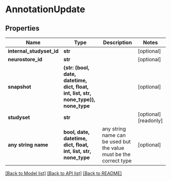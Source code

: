 # AnnotationUpdate


## Properties
Name | Type | Description | Notes
------------ | ------------- | ------------- | -------------
**internal_studyset_id** | **str** |  | [optional] 
**neurostore_id** | **str** |  | [optional] 
**snapshot** | **{str: (bool, date, datetime, dict, float, int, list, str, none_type)}, none_type** |  | [optional] 
**studyset** | **str** |  | [optional] [readonly] 
**any string name** | **bool, date, datetime, dict, float, int, list, str, none_type** | any string name can be used but the value must be the correct type | [optional]

[[Back to Model list]](../README.md#documentation-for-models) [[Back to API list]](../README.md#documentation-for-api-endpoints) [[Back to README]](../README.md)


